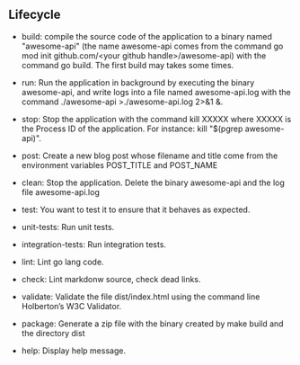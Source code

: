 ## Lifecycle

- build: compile the source code of the application to a binary named
"awesome-api" (the name awesome-api comes from the command go mod init
github.com/\<your github handle\>/awesome-api) with the command go
build. The first build may takes some times.

- run: Run the application in background by executing the binary
awesome-api, and write logs into a file named awesome-api.log
with the command ./awesome-api >./awesome-api.log 2>&1 &.

- stop: Stop the application with the command kill XXXXX where
XXXXX is the Process ID of the application. For instance: kill
"$(pgrep awesome-api)".

- post: Create a new blog post whose filename and title come
from the environment variables POST_TITLE and POST_NAME

- clean: Stop the application. Delete the binary awesome-api
and the log file awesome-api.log

- test: You want to test it to ensure that it behaves as expected.

- unit-tests: Run unit tests.

- integration-tests: Run integration tests.

- lint: Lint go lang code.

- check: Lint markdonw source, check dead links.

- validate: Validate the file dist/index.html using the command
line Holberton’s W3C Validator.

- package: Generate a zip file with the binary created by make
build and the directory dist

- help: Display help message.
